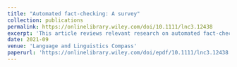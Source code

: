 ```yaml
---
title: "Automated fact-checking: A survey"
collection: publications
permalink: https://onlinelibrary.wiley.com/doi/10.1111/lnc3.12438
excerpt: 'This article reviews relevant research on automated fact-checking covering both the claim detection and claim validation components.'
date: 2021-09
venue: 'Language and Linguistics Compass'
paperurl: 'https://onlinelibrary.wiley.com/doi/epdf/10.1111/lnc3.12438'
---
```


